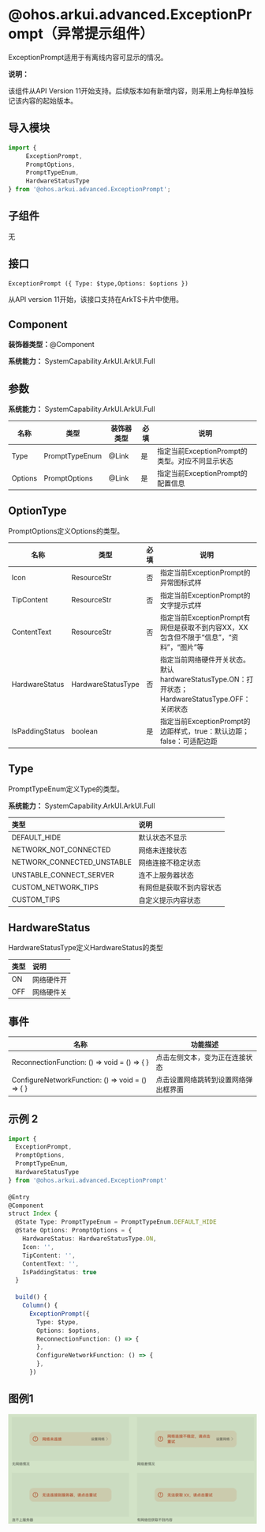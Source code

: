 #  @ohos.arkui.advanced.ExceptionPrompt（异常提示组件）

ExceptionPrompt适用于有离线内容可显示的情况。

**说明：**

该组件从API Version 11开始支持。后续版本如有新增内容，则采用上角标单独标记该内容的起始版本。

## 导入模块

```ts
import {
     ExceptionPrompt,
     PromptOptions,
     PromptTypeEnum,
     HardwareStatusType
} from '@ohos.arkui.advanced.ExceptionPrompt';
```

##  子组件

无

## 接口

```
ExceptionPrompt ({ Type: $type,Options: $options })
```

从API version 11开始，该接口支持在ArkTS卡片中使用。

##  Component

**装饰器类型：**@Component

**系统能力：** SystemCapability.ArkUI.ArkUI.Full

## 参数

**系统能力：** SystemCapability.ArkUI.ArkUI.Full

| 名称        | 类型 | 装饰器类型 | 必填        | 说明                            |
| ----------- | ---------- | ------| --------------------------------- | --------------------------------- |
| Type | PromptTypeEnum | @Link | 是   | 指定当前ExceptionPrompt的类型。对应不同显示状态 |
| Options | PromptOptions | @Link | 是 | 指定当前ExceptionPrompt的配置信息 |

##  OptionType

PromptOptions定义Options的类型。

| 名称            | 类型               | 必填 | 说明                                                         |
| --------------- | ------------------ | ---- | ------------------------------------------------------------ |
| Icon            | ResourceStr        | 否   | 指定当前ExceptionPrompt的异常图标式样                        |
| TipContent      | ResourceStr        | 否   | 指定当前ExceptionPrompt的文字提示式样                        |
| ContentText     | ResourceStr        | 否   | 指定当前ExceptionPrompt有网但是获取不到内容XX，XX包含但不限于“信息”，“资料”，“图片”等 |
| HardwareStatus  | HardwareStatusType | 否   | 指定当前网络硬件开关状态。默认hardwareStatusType.ON：打开状态；HardwareStatusType.OFF：关闭状态 |
| IsPaddingStatus | boolean            | 是   | 指定当前ExceptionPrompt的边距样式，true：默认边距；false：可适配边距 |

## Type

PromptTypeEnum定义Type的类型。

**系统能力：** SystemCapability.ArkUI.ArkUI.Full

| 类型                       | 说明                     |
| :------------------------- | :----------------------- |
| DEFAULT_HIDE               | 默认状态不显示           |
| NETWORK_NOT_CONNECTED      | 网络未连接状态           |
| NETWORK_CONNECTED_UNSTABLE | 网络连接不稳定状态       |
| UNSTABLE_CONNECT_SERVER    | 连不上服务器状态         |
| CUSTOM_NETWORK_TIPS        | 有网但是获取不到内容状态 |
| CUSTOM_TIPS                | 自定义提示内容状态       |
## HardwareStatus

HardwareStatusType定义HardwareStatus的类型

| 类型 | 说明       |
| :--- | :--------- |
| ON   | 网络硬件开 |
| OFF  | 网络硬件关 |



## 事件

| 名称                                                   | 功能描述                             |
| ------------------------------------------------------ | ------------------------------------ |
| ReconnectionFunction: () => void = () => { }           | 点击左侧文本，变为正在连接状态       |
| ConfigureNetworkFunction: () =&gt; void = () =&gt; { } | 点击设置网络跳转到设置网络弹出框界面 |

## 示例 2

```ts
import {
  ExceptionPrompt,
  PromptOptions,
  PromptTypeEnum,
  HardwareStatusType
} from '@ohos.arkui.advanced.ExceptionPrompt'

@Entry
@Component
struct Index {
  @State Type: PromptTypeEnum = PromptTypeEnum.DEFAULT_HIDE
  @State Options: PromptOptions = {
    HardwareStatus: HardwareStatusType.ON,
    Icon: '',
    TipContent: '',
    ContentText: '',
    IsPaddingStatus: true
  }

  build() {
    Column() {
      ExceptionPrompt({
        Type: $type,
        Options: $options,
        ReconnectionFunction: () => {
        },
        ConfigureNetworkFunction: () => {
        },
      })

```

## 图例1

![ExceptionPrompt](figures/ExceptionPrompt.png)

